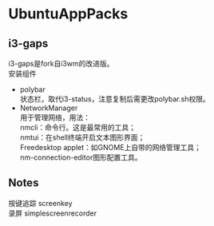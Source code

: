 # UbuntuAppPacks
## i3-gaps
i3-gaps是fork自i3wm的改进版。</br>
安装组件
- polybar
</br>状态栏，取代i3-status，注意复制后需更改polybar.sh权限。
- NetworkManager
</br>用于管理网络，用法：
</br>nmcli：命令行。这是最常用的工具；
</br>nmtui：在shell终端开启文本图形界面；
</br>Freedesktop applet：如GNOME上自带的网络管理工具；
</br>nm-connection-editor图形配置工具。
## Notes
按键追踪 screenkey </br>
录屏 simplescreenrecorder </br>
